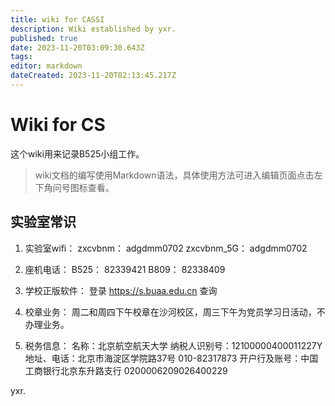 ```yaml
---
title: wiki for CASSI
description: Wiki established by yxr.
published: true
date: 2023-11-20T03:09:30.643Z
tags: 
editor: markdown
dateCreated: 2023-11-20T02:13:45.217Z
---
```


# Wiki for CS
这个wiki用来记录B525小组工作。

> wiki文档的编写使用Markdown语法，具体使用方法可进入编辑页面点击左下角问号图标查看。

## 实验室常识
1. 实验室wifi：
zxcvbnm： adgdmm0702
zxcvbnm_5G： adgdmm0702

2. 座机电话：
B525： 82339421
B809： 82338409

3. 学校正版软件：
登录 https://s.buaa.edu.cn 查询

4. 校章业务：
周二和周四下午校章在沙河校区，周三下午为党员学习日活动，不办理业务。

5. 税务信息：
名称：北京航空航天大学
纳税人识别号：12100000400011227Y
地址、电话：北京市海淀区学院路37号 010-82317873
开户行及账号：中国工商银行北京东升路支行 0200006209026400229



yxr.